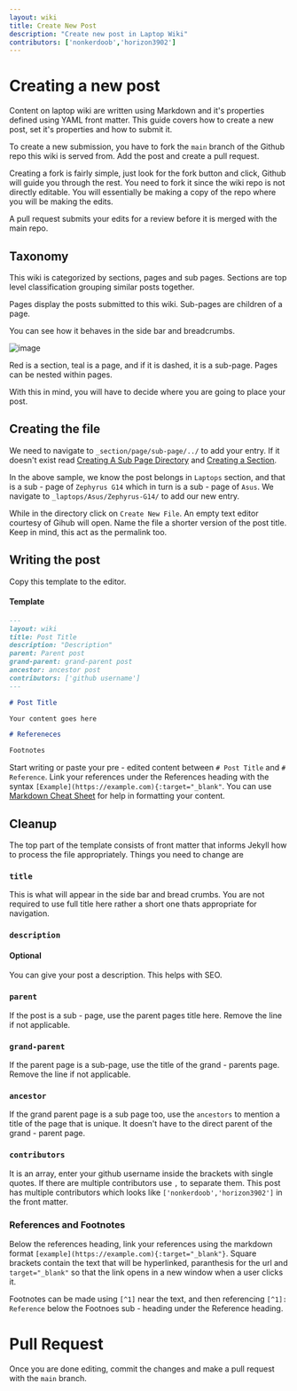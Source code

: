 ```yaml
---
layout: wiki
title: Create New Post
description: "Create new post in Laptop Wiki"
contributors: ['nonkerdoob','horizon3902']
---
```


# Creating a new post

Content on laptop wiki are written using Markdown and it's properties defined using YAML front matter. This guide covers how to create a new post, set it's properties and how to submit it. 

To create a new submission, you have to fork the ``main`` branch of the Github repo this wiki is served from. Add the post and create a pull request.

Creating a fork is fairly simple, just look for the fork button and click, Github will guide you through the rest. You need to fork it since the wiki repo is not directly editable. You will essentially be making a copy of the repo where you will be making the edits.

A pull request submits your edits for a review before it is merged with the main repo.

## Taxonomy

This wiki is categorized by sections, pages and sub pages. Sections are top level classification grouping similar posts together. 

Pages display the posts submitted to this wiki. Sub-pages are children of a page.

You can see how it behaves in the side bar and breadcrumbs.

![image](https://user-images.githubusercontent.com/100846697/164708701-61192303-8fd4-45c7-ab92-2f1312c7a4a0.png)

Red is a section, teal is a page, and if it is dashed, it is a sub-page. Pages can be nested within pages.

With this in mind, you will have to decide where you are going to place your post.

## Creating the file

We need to navigate to ``_section/page/sub-page/../`` to add your entry. If it doesn't exist read [Creating A Sub Page Directory]() and [Creating a Section](). 

In the above sample, we know the post belongs in ``Laptops`` section, and that is a sub - page of ``Zephyrus G14`` which in turn is a sub - page of ``Asus``. We navigate to ``_laptops/Asus/Zephyrus-G14/`` to add our new entry.

While in the directory click on ``Create New File``. An empty text editor courtesy of Gihub will open. Name the file a shorter version of the post title. Keep in mind, this act as the permalink too.

## Writing the post

Copy this template to the editor.

#### Template
```markdown
---
layout: wiki
title: Post Title
description: "Description"
parent: Parent post
grand-parent: grand-parent post
ancestor: ancestor post
contributors: ['github username'] 
---

# Post Title

Your content goes here

# Refereneces

Footnotes

```

Start writing or paste your pre - edited content between ``# Post Title`` and ``# Reference``. Link your references under the References heading with the syntax ``[Example](https://example.com){:target="_blank"``. You can use [Markdown Cheat Sheet]() for help in formatting your content.


## Cleanup

The top part of the template consists of front matter that informs Jekyll how to process the file appropriately. Things you need to change are 

### ``title``

This is what will appear in the side bar and bread crumbs. You are not required to use full title here rather a short one thats appropriate for navigation.

### ``description`` 
#### Optional

You can give your post a description. This helps with SEO.

### ``parent``

If the post is a sub - page, use the parent pages title here. Remove the line if not applicable.

### ``grand-parent``

If the parent page is a sub-page, use the title of the grand - parents page. Remove the line if not applicable.

### ``ancestor``

If the grand parent page is a sub page too, use the ``ancestors`` to mention a title of the page that is unique. It doesn't have to the direct parent of the grand - parent page.

### ``contributors``

It is an array, enter your github username inside the brackets with single quotes. If there are multiple contributors use `,` to separate them. This post has multiple contributors which looks like ``['nonkerdoob','horizon3902']`` in the front matter.

### References and Footnotes

Below the references heading, link your references using the markdown format ``[example](https://example.com){:target="_blank"}``. Square brackets contain the text that will be hyperlinked, paranthesis for the url and ``target="_blank"`` so that the link opens in a new window when a user clicks it.

Footnotes can be made using ``[^1]`` near the text, and then referencing ``[^1]: Reference`` below the Footnoes sub - heading under the Reference heading.

# Pull Request

Once you are done editing, commit the changes and make a pull request with the ``main`` branch.

